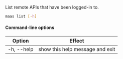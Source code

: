 List remote APIs that have been logged-in to.

```bash
maas list [-h] 
```

#### Command-line options 
| Option     | Effect                          |
|------------|---------------------------------|
| -h, --help | show this help message and exit |
